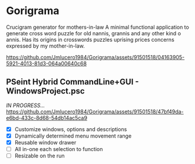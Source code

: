 # Gorigrama
Crucigram generator for mothers-in-law
A minimal functional application to generate cross word puzzle for old nannis, grannis and any other kind o annis.
Has its origins in crosswords puzzles uprising prices concerns expressed by my mother-in-law.



https://github.com/Jmlucero1984/Gorigrama/assets/91501518/04163905-5921-4013-81d3-064a00640c68
 

## PSeint Hybrid CommandLine+GUI - WindowsProject.psc
*IN PROGRESS...*  
https://github.com/Jmlucero1984/Gorigrama/assets/91501518/47bf49da-e6bd-433c-8d68-54db14ac5ca9
- [x] Customize windows, options and descriptions
- [x] Dynamically determined menu movement range
- [x] Reusable window drawer
- [ ] All in-one each selection to function
- [ ] Resizable on the run
